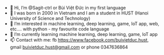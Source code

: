 - 👋 Hi, I’m @Sagit-ctrl or Bùi Việt Đức in my first language
- 💞️ I was born in 2000 in Vietnam and I am a student in HUST (Hanoi University of Science and Technology)
- 👀 I’m interested in machine learning, deep learning, game, IoT app, web, etc.... with python - my favourite code language
- 🌱 I’m currently learning machine learning, deep learning, game, IoT app
- 📫 Contact with me: fb https://www.facebook.com/buivietduc.hust, gmail buivietduc.hust@gmail.com or phone 0347636864

<!---
Sagit-ctrl/Sagit-ctrl is a ✨ special ✨ repository because its `README.md` (this file) appears on your GitHub profile.
You can click the Preview link to take a look at your changes.
--->
